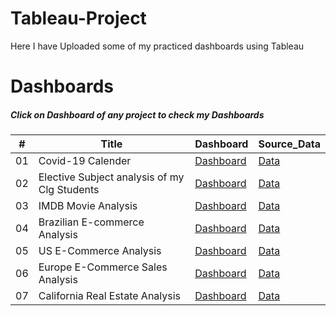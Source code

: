 # Tableau-Project
Here I have Uploaded some of my practiced dashboards using Tableau

# Dashboards
##### Click on Dashboard of any project to check my Dashboards

\# | Title | Dashboard | Source_Data
---|---|---|---|
01 | Covid-19 Calender | [Dashboard](https://prod-apnortheast-a.online.tableau.com/t/practiceprojects/views/CovidCasesVisualinTamilNadu/TrendofCovidCasesinTamilNadu?:origin=card_share_link&:embed=n) | [Data](https://docs.google.com/spreadsheets/d/14qU7crIIgHyGl4p9r7m-zoVw5j5lA0A0/edit?usp=sharing&ouid=117075618696490675354&rtpof=true&sd=true)
02 | Elective Subject analysis of my Clg Students | [Dashboard](https://prod-apnortheast-a.online.tableau.com/t/practiceprojects/views/ElectivesSelectedbymyClgStudents/ElectivesSelectedbymyClgStudents?:origin=card_share_link&:embed=n) | [Data](https://docs.google.com/spreadsheets/d/19SPzOu_Mldnl8C5LK012vY78DYUfCzvx/edit?usp=sharing&ouid=117075618696490675354&rtpof=true&sd=true)
03 | IMDB Movie Analysis | [Dashboard](https://prod-apnortheast-a.online.tableau.com/t/practiceprojects/views/IMDBMovieanalysis/IMDBAnalysisDashboard?:origin=card_share_link&:embed=n) | [Data](https://drive.google.com/file/d/17MuQQhxp0EfSNkVqS4YTniMC4zizA3Ez/view?usp=sharing)
04 | Brazilian E-commerce Analysis | [Dashboard](https://prod-apnortheast-a.online.tableau.com/t/practiceprojects/views/BrazilianE-commerce/BrazilianE-commerceDashboard?:origin=card_share_link&:embed=n) | [Data](https://www.kaggle.com/olistbr/brazilian-ecommerce)
05 | US E-Commerce Analysis | [Dashboard](https://prod-apnortheast-a.online.tableau.com/t/practiceprojects/views/Ecommerce/Dashboard1?:showAppBanner=false&:display_count=n&:showVizHome=n&:origin=viz_share_link) | [Data](https://drive.google.com/file/d/1SVJFzIFL66V47PVGlY_0wQ4ipkfAbymV/view?usp=sharing)
06 | Europe E-Commerce Sales Analysis | [Dashboard](https://prod-apnortheast-a.online.tableau.com/t/practiceprojects/views/SalesAnalysisinEuropeanStores/SalesinEurope?:origin=card_share_link&:embed=n) | [Data](https://drive.google.com/file/d/1SVJFzIFL66V47PVGlY_0wQ4ipkfAbymV/view?usp=sharing)
07 | California Real Estate Analysis | [Dashboard](https://prod-apnortheast-a.online.tableau.com/t/practiceprojects/views/CaliforniaRealEstateAnalysis/CaliforniaRealEstate?:origin=card_share_link&:embed=n) | [Data](https://drive.google.com/file/d/1rxBH-dRLW0-jqIzFVzW6hmXIvO_3WfqZ/view?usp=sharing)
